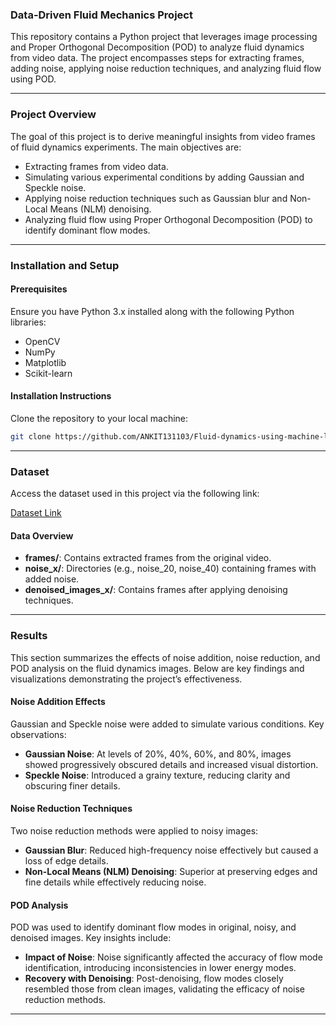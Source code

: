 ### Data-Driven Fluid Mechanics Project

This repository contains a Python project that leverages image processing and Proper Orthogonal Decomposition (POD) to analyze fluid dynamics from video data. The project encompasses steps for extracting frames, adding noise, applying noise reduction techniques, and analyzing fluid flow using POD.

---

### Project Overview

The goal of this project is to derive meaningful insights from video frames of fluid dynamics experiments. The main objectives are:

- Extracting frames from video data.
- Simulating various experimental conditions by adding Gaussian and Speckle noise.
- Applying noise reduction techniques such as Gaussian blur and Non-Local Means (NLM) denoising.
- Analyzing fluid flow using Proper Orthogonal Decomposition (POD) to identify dominant flow modes.

---

### Installation and Setup

#### Prerequisites
Ensure you have Python 3.x installed along with the following Python libraries:

- OpenCV
- NumPy
- Matplotlib
- Scikit-learn

#### Installation Instructions
Clone the repository to your local machine:

```bash
git clone https://github.com/ANKIT131103/Fluid-dynamics-using-machine-learning.git
```

---

### Dataset

Access the dataset used in this project via the following link:

[Dataset Link](https://drive.google.com/file/d/1WiSbCQmxu9ugEideLkcdAof1GA0uYXXT/view)

#### Data Overview

- **frames/**: Contains extracted frames from the original video.
- **noise_x/**: Directories (e.g., noise_20, noise_40) containing frames with added noise.
- **denoised_images_x/**: Contains frames after applying denoising techniques.

---

### Results

This section summarizes the effects of noise addition, noise reduction, and POD analysis on the fluid dynamics images. Below are key findings and visualizations demonstrating the project’s effectiveness.

#### Noise Addition Effects
Gaussian and Speckle noise were added to simulate various conditions. Key observations:

- **Gaussian Noise**: At levels of 20%, 40%, 60%, and 80%, images showed progressively obscured details and increased visual distortion.
- **Speckle Noise**: Introduced a grainy texture, reducing clarity and obscuring finer details.

#### Noise Reduction Techniques

Two noise reduction methods were applied to noisy images:

- **Gaussian Blur**: Reduced high-frequency noise effectively but caused a loss of edge details.
- **Non-Local Means (NLM) Denoising**: Superior at preserving edges and fine details while effectively reducing noise.

#### POD Analysis

POD was used to identify dominant flow modes in original, noisy, and denoised images. Key insights include:

- **Impact of Noise**: Noise significantly affected the accuracy of flow mode identification, introducing inconsistencies in lower energy modes.
- **Recovery with Denoising**: Post-denoising, flow modes closely resembled those from clean images, validating the efficacy of noise reduction methods.

---

